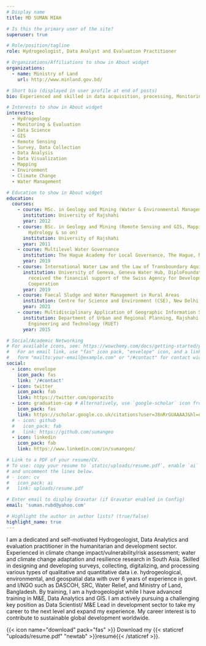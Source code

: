```yaml
---
# Display name
title: MD SUMAN MIAH

# Is this the primary user of the site?
superuser: true

# Role/position/tagline
role: Hydrogeologist, Data Analyst and Evaluation Practitioner

# Organizations/Affiliations to show in About widget
organizations:
  - name: Ministry of Land
    url: http://www.minland.gov.bd/

# Short bio (displayed in user profile at end of posts)
bio: Experienced and skilled in data acquisition, processing, Monitoring and Evaluation, and GIS mapping through the training and academic journey. Passionate to use these skills to solve the challenging development sector.

# Interests to show in About widget
interests:
  - Hydrogeology
  - Monitoring & Evaluation
  - Data Science
  - GIS
  - Remote Sensing
  - Survey, Data Collection
  - Data Analysis
  - Data Visualization
  - Mapping
  - Environment
  - Climate Change
  - Water Management

# Education to show in About widget
education:
  courses:
    - course: MSc. in Geology and Mining (Water & Environmental Management)
      institution: University of Rajshahi
      year: 2012
    - course: BSc. in Geology and Mining (Remote Sensing and GIS, Mapping, Geophysics,
        Hydrology & so on)
      institution: University of Rajshahi
      year: 2011
    - course: Multilevel Water Governance
      institution: The Hague Academy for Local Governance, The Hague, Netherlands
      year: 2019
    - course: International Water Law and the Law of Transboundary Aquifers
      institution: University of Geneva, Geneva Water Hub, DiploFoundation and
        received the financial support of the Swiss Agency for Development and
        Cooperation
      year: 2019
    - course: Faecal Sludge and Water Management in Rural Areas
      institution: Centre for Science and Environment (CSE), New Delhi, India
      year: 2021
    - course: Multidisciplinary Application of Geographic Information System (GIS)
      institution: Department of Urban and Regional Planning, Rajshahi University of
        Engineering and Technology (RUET)
      year: 2015

# Social/Academic Networking
# For available icons, see: https://wowchemy.com/docs/getting-started/page-builder/#icons
#   For an email link, use "fas" icon pack, "envelope" icon, and a link in the
#   form "mailto:your-email@example.com" or "/#contact" for contact widget.
social:
  - icon: envelope
    icon_pack: fas
    link: '/#contact'
  - icon: twitter
    icon_pack: fab
    link: https://twitter.com/oporazito
  - icon: graduation-cap # Alternatively, use `google-scholar` icon from `ai` icon pack
    icon_pack: fas
    link: https://scholar.google.co.uk/citations?user=J8nRrGUAAAAJ&hl=en&authuser=2
  # - icon: github
  #   icon_pack: fab
  #   link: https://github.com/sumangeo
  - icon: linkedin
    icon_pack: fab
    link: https://www.linkedin.com/in/sumangeo/

# Link to a PDF of your resume/CV.
# To use: copy your resume to `static/uploads/resume.pdf`, enable `ai` icons in `params.toml`,
# and uncomment the lines below.
# - icon: cv
#   icon_pack: ai
#   link: uploads/resume.pdf

# Enter email to display Gravatar (if Gravatar enabled in Config)
email: 'suman.rubd@yahoo.com'

# Highlight the author in author lists? (true/false)
highlight_name: true
---
```


I am a dedicated and self-motivated Hydrogeologist, Data Analytics and evaluation practitioner in the humanitarian and development sector. Experienced in climate change impact/vulnerability/risk assessment; water and climate change adaptation and resilience research in South Asia. Skilled in designing and developing surveys, collecting, digitalizing, and processing various types of qualitative and quantitative data i.e. hydrogeological, environmental, and geospatial data with over 6 years of experience in govt. and I/NGO such as DASCOH, SRC, Water Relief, and Ministry of Land, Bangladesh. By training, I am a hydrogeologist while I have advanced training in M&E, Data Analytics and GIS. I am actively pursuing a challenging key position as Data Scientist/ M&E Lead in development sector to take my career to the next level and expand my experience. My career interest is to contribute to sustainable global development worldwide. 

{{< icon name="download" pack="fas" >}} Download my {{< staticref "uploads/resume.pdf" "newtab" >}}resumé{{< /staticref >}}.
